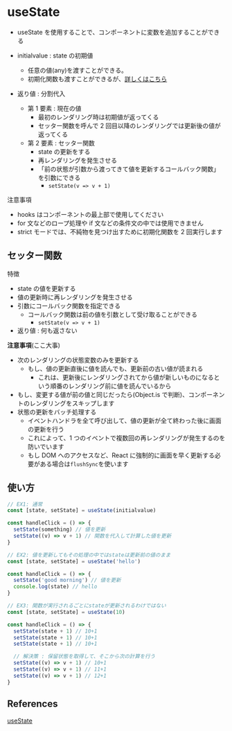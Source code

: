 # useState

- useState を使用することで、コンポーネントに変数を追加することができる

- initialvalue : state の初期値

  - 任意の値(any)を渡すことができる。
  - 初期化関数も渡すことができるが、[詳しくはこちら](https://react.dev/reference/react/useState#avoiding-recreating-the-initial-state)

- 返り値 : 分割代入
  - 第 1 要素 : 現在の値
    - 最初のレンダリング時は初期値が返ってくる
    - セッター関数を呼んで 2 回目以降のレンダリングでは更新後の値が返ってくる
  - 第 2 要素 : セッター関数
    - state の更新をする
    - 再レンダリングを発生させる
    - 「前の状態が引数から渡ってきて値を更新するコールバック関数」を引数にできる
      - `setState(v => v + 1)`

注意事項

- hooks はコンポーネントの最上部で使用してください
- for 文などのロープ処理や if 文などの条件文の中では使用できません
- strict モードでは、不純物を見つけ出すために初期化関数を 2 回実行します

## セッター関数

特徴

- state の値を更新する
- 値の更新時に再レンダリングを発生させる
- 引数にコールバック関数を指定できる
  - コールバック関数は前の値を引数として受け取ることができる
    - `setState(v => v + 1)`
- 返り値 : 何も返さない

**注意事項**(ここ大事)

- 次のレンダリングの状態変数のみを更新する
  - もし、値の更新直後に値を読んでも、更新前の古い値が読まれる
    - これは、更新後にレンダリングされてから値が新しいものになるという順番のレンダリング前に値を読んでいるから
- もし、変更する値が前の値と同じだったら(Object.is で判断)、コンポーネントのレンダリングをスキップします
- 状態の更新をバッチ処理する
  - イベントハンドラを全て呼び出して、値の更新が全て終わった後に画面の更新を行う
  - これによって、1 つのイベントで複数回の再レンダリングが発生するのを防いでいます
  - もし DOM へのアクセスなど、React に強制的に画面を早く更新する必要がある場合は`flushSync`を使います

## 使い方

```javascript
// EX1: 通常
const [state, setState] = useState(initialvalue)

const handleClick = () => {
  setState(something) // 値を更新
  setState((v) => v + 1) // 関数を代入して計算した値を更新
}

// EX2: 値を更新してもその処理の中ではstateは更新前の値のまま
const [state, setState] = useState('hello')

const handleClick = () => {
  setState('good morning') // 値を更新
  console.log(state) // hello
}

// EX3: 関数が実行されるごとにstateが更新されるわけではない
const [state, setState] = useState(10)

const handleClick = () => {
  setState(state + 1) // 10+1
  setState(state + 1) // 10+1
  setState(state + 1) // 10+1

  // 解決策 : 保留状態を取得して、そこから次の計算を行う
  setState((v) => v + 1) // 10+1
  setState((v) => v + 1) // 11+1
  setState((v) => v + 1) // 12+1
}
```

## References

[useState](https://react.dev/reference/react/useState)
